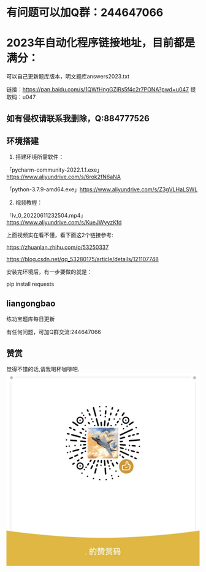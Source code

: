 # 有问题可以加Q群：244647066
# 2023年自动化程序链接地址，目前都是满分：
可以自己更新题库版本，明文题库answers2023.txt

链接：https://pan.baidu.com/s/1QWfHngGZjRs5f4c2r7PONA?pwd=u047 
提取码：u047


## 如有侵权请联系我删除，Q:884777526

## 环境搭建

1. 搭建环境所需软件：


「pycharm-community-2022.1.1.exe」https://www.aliyundrive.com/s/6rok2fN6aNA

「python-3.7.9-amd64.exe」https://www.aliyundrive.com/s/Z3gVLHaLSWL

2. 视频教程：

「lv_0_20220611232504.mp4」https://www.aliyundrive.com/s/KueJWyyzKfd

上面视频实在看不懂，看下面这2个链接参考:

https://zhuanlan.zhihu.com/p/53250337

https://blog.csdn.net/qq_53280175/article/details/121107748

安装完环境后，有一步要做的就是：

pip install requests

## liangongbao
练功宝题库每日更新

有任何问题，可加Q群交流:244647066

## 赞赏

觉得不错的话,请我喝杯咖啡吧.![DONATE](./donate.jpg)
